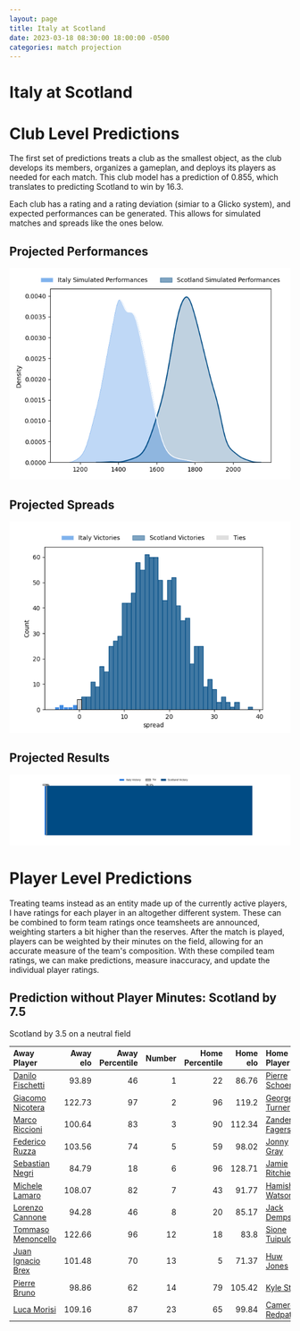```yaml
---  
layout: page  
title: Italy at Scotland  
date: 2023-03-18 08:30:00 18:00:00 -0500  
categories: match projection  
---
```

# Italy at Scotland

# Club Level Predictions


The first set of predictions treats a club as the smallest object, as the club develops its members, organizes a gameplan, and deploys its players as needed for each match. This club model has a prediction of 0.855, which translates to predicting Scotland to win by 16.3.

Each club has a rating and a rating deviation (simiar to a Glicko system), and expected performances can be generated. This allows for simulated matches and spreads like the ones below.
## Projected Performances


![Projected Performances](plots/performances_2023-03-18-Scotland-Italy.png)
## Projected Spreads


![Projected Spreads](plots/spreads_2023-03-18-Scotland-Italy.png)
## Projected Results


![Projected Results](plots/resultbar_2023-03-18-Scotland-Italy.png)
# Player Level Predictions


Treating teams instead as an entity made up of the currently active players, I have ratings for each player in an altogether different system. These can be combined to form team ratings once teamsheets are announced, weighting starters a bit higher than the reserves. After the match is played, players can be weighted by their minutes on the field, allowing for an accurate measure of the team's composition. With these compiled team ratings, we can make predictions, measure inaccuracy, and update the individual player ratings.
## Prediction without Player Minutes: Scotland by 7.5


Scotland by 3.5 on a neutral field



| Away Player                                                         |   Away elo |   Away Percentile |   Number |   Home Percentile |   Home elo | Home Player                                                   |
|:--------------------------------------------------------------------|-----------:|------------------:|---------:|------------------:|-----------:|:--------------------------------------------------------------|
| [Danilo Fischetti](..//playerfiles//DaniloFischetti_cleaned.md)     |      93.89 |                46 |        1 |                22 |      86.76 | [Pierre Schoeman](..//playerfiles//PierreSchoeman_cleaned.md) |
| [Giacomo Nicotera](..//playerfiles//GiacomoNicotera_cleaned.md)     |     122.73 |                97 |        2 |                96 |     119.2  | [George Turner](..//playerfiles//GeorgeTurner_cleaned.md)     |
| [Marco Riccioni](..//playerfiles//MarcoRiccioni_cleaned.md)         |     100.64 |                83 |        3 |                90 |     112.34 | [Zander Fagerson](..//playerfiles//ZanderFagerson_cleaned.md) |
| [Federico Ruzza](..//playerfiles//FedericoRuzza_cleaned.md)         |     103.56 |                74 |        5 |                59 |      98.02 | [Jonny Gray](..//playerfiles//JonnyGray_cleaned.md)           |
| [Sebastian Negri](..//playerfiles//SebastianNegri_cleaned.md)       |      84.79 |                18 |        6 |                96 |     128.71 | [Jamie Ritchie](..//playerfiles//JamieRitchie_cleaned.md)     |
| [Michele Lamaro](..//playerfiles//MicheleLamaro_cleaned.md)         |     108.07 |                82 |        7 |                43 |      91.77 | [Hamish Watson](..//playerfiles//HamishWatson_cleaned.md)     |
| [Lorenzo Cannone](..//playerfiles//LorenzoCannone_cleaned.md)       |      94.28 |                46 |        8 |                20 |      85.17 | [Jack Dempsey](..//playerfiles//JackDempsey_cleaned.md)       |
| [Tommaso Menoncello](..//playerfiles//TommasoMenoncello_cleaned.md) |     122.66 |                96 |       12 |                18 |      83.8  | [Sione Tuipulotu](..//playerfiles//SioneTuipulotu_cleaned.md) |
| [Juan Ignacio Brex](..//playerfiles//JuanIgnacioBrex_cleaned.md)    |     101.48 |                70 |       13 |                 5 |      71.37 | [Huw Jones](..//playerfiles//HuwJones_cleaned.md)             |
| [Pierre Bruno](..//playerfiles//PierreBruno_cleaned.md)             |      98.86 |                62 |       14 |                79 |     105.42 | [Kyle Steyn](..//playerfiles//KyleSteyn_cleaned.md)           |
| [Luca Morisi](..//playerfiles//LucaMorisi_cleaned.md)               |     109.16 |                87 |       23 |                65 |      99.84 | [Cameron Redpath](..//playerfiles//CameronRedpath_cleaned.md) |

